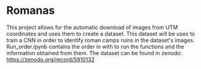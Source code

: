 # Romanas
This project allows for the automatic download of images from UTM coordinates and uses them to create a dataset. 
This dataset will be uses to train a CNN in order to identify roman camps ruins in the dataset's images.
Run_order.ipynb contains the order in with to run the functions and the information obtained from them. 
The dataset can be found in zenodo: https://zenodo.org/record/5910132
